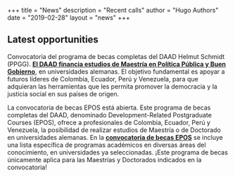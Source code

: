 +++
title = "News"
description = "Recent calls"
author = "Hugo Authors"
date = "2019-02-28"
layout = "news"
+++



## Latest opportunities


Convocatoria del programa de becas completas del DAAD Helmut Schmidt (PPGG). [**El DAAD financia estudios de Maestría en Pol&iacute;tica P&uacute;blica y Buen Gobierno**](https://www.daad.co/files/2021/05/PPGG_Guia_CONVOCATORIA_2021.pdf), en universidades alemanas.  El objetivo fundamental es apoyar a futuros l&iacute;deres de Colombia, Ecuador, Perú y Venezuela, para que adquieran las herramientas que les permita promover la democracia y la justicia social en sus pa&iacute;ses de origen.

La convocatoria de becas EPOS está abierta. Este programa de becas completas del DAAD, denominado  Development-Related Postgraduate Courses (EPOS), ofrece a profesionales de Colombia, Ecuador, Per&uacute; y Venezuela, la posibilidad de realizar estudios de Maestr&iacute;a o de Doctorado en universidades alemanas. En la [**convocatoria de becas EPOS**](https://www2.daad.de/medien/der-daad/medien-publikationen/publikationen-pdfs/2019_epos-broschuere-21-22.pdf) se incluye una lista espec&iacute;fica de programas acad&eacute;micos en diversas &aacute;reas del conocimiento, en universidades ya seleccionadas. ¡Este programa de becas &uacute;nicamente aplica para las Maestr&iacute;as y Doctorados indicados en la convocatoria!

